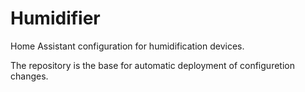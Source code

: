 # Humidifier
Home Assistant configuration for humidification devices.

The repository is the base for automatic deployment of configuretion changes.
